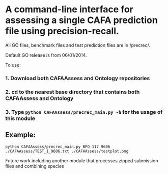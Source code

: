 
# A command-line interface for assessing a single CAFA prediction file using precision-recall.

All GO files, benchmark files and test prediction files are in /precrec/. 

Default GO release is from 06/01/2014.

To use:

### 1. Download both CAFAAssess and Ontology repositories

### 2. cd to the nearest base directory that contains both CAFAAssess and Ontology

### 3. Type `python CAFAAssess/precrec_main.py -h` for the usage of this module

## Example:

`python CAFAAssess/precrec_main.py BPO 117 9606 ./CAFAAssess/TEST_1_9606.txt ./CAFAAssess/testplot.png`


Future work including another module that processes zipped submission files and combining species

